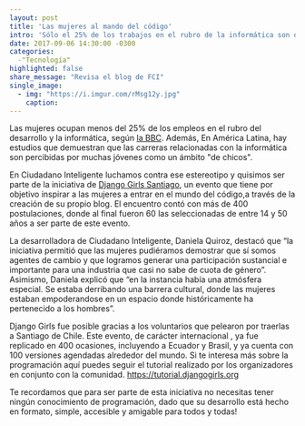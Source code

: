 ```yaml
---
layout: post
title: 'Las mujeres al mando del código'
intro: 'Sólo el 25% de los trabajos en el rubro de la informática son ocupados por mujeres. Acá destruímos el paradigma.'
date: 2017-09-06 14:30:00 -0300
categories: 
  -"Tecnología"
highlighted: false
share_message: "Revisa el blog de FCI"
single_image:
  - img: "https://i.imgur.com/rMsg12y.jpg"
    caption:
---
```

Las mujeres ocupan menos del 25% de los empleos en el rubro del desarrollo y la informática, según [la BBC](http://www.bbc.com/mundo/noticias/2015/10/151002_finde_tecnologia_mujeres_estudiar_computacion_ciencia_mr). Además, En América Latina, hay estudios que demuestran que las carreras relacionadas con la informática son percibidas por muchas jóvenes como un ámbito "de chicos".

En Ciudadano Inteligente luchamos contra ese estereotipo y quisimos ser parte de la iniciativa de [Django Girls Santiago](https://djangogirls.org/santiago/), un evento que tiene por objetivo inspirar a las mujeres a entrar en el mundo del código,a través de la creación de su propio blog. El encuentro contó con más de 400 postulaciones, donde al final fueron 60 las seleccionadas de entre 14 y 50 años a ser parte de este evento.

La desarrolladora de Ciudadano Inteligente, Daniela Quiroz,  destacó que “la iniciativa permitió que las mujeres pudiéramos demostrar que sí somos agentes de cambio y que logramos generar una participación sustancial e importante para una industria que casi no sabe de cuota de género”. Asimismo, Daniela explicó que “en la instancia había una atmósfera especial. Se estaba derribando una barrera cultural, donde las mujeres estaban empoderandose en un espacio donde históricamente ha pertenecido a los hombres”.

Django Girls fue posible gracias a los voluntarios que pelearon por traerlas a Santiago de Chile. Este evento, de carácter internacional , ya fue replicado en 400 ocasiones, incluyendo a Ecuador y Brasil, y ya cuenta con 100 versiones agendadas alrededor del mundo. Si te interesa más sobre la programación aquí puedes seguir el tutorial realizado por los organizadores en conjunto con la comunidad.  https://tutorial.djangogirls.org

Te recordamos que para ser parte de esta iniciativa no necesitas tener ningún conocimiento de programación, dado que su desarrollo está hecho en formato, simple, accesible y amigable para todos y todas!
